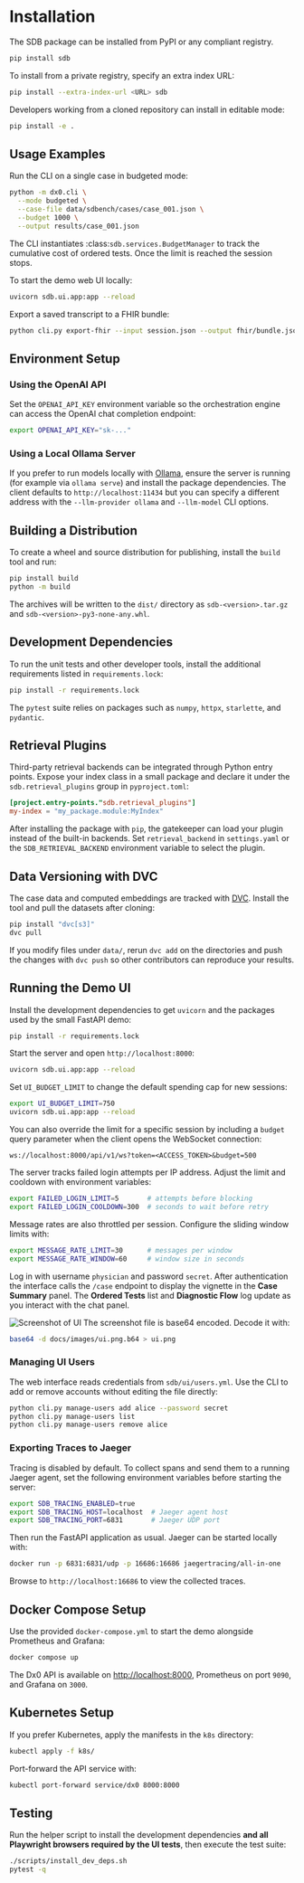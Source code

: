 # Installation

The SDB package can be installed from PyPI or any compliant registry.

```bash
pip install sdb
```

To install from a private registry, specify an extra index URL:

```bash
pip install --extra-index-url <URL> sdb
```

Developers working from a cloned repository can install in editable mode:

```bash
pip install -e .
```

## Usage Examples

Run the CLI on a single case in budgeted mode:

```bash
python -m dx0.cli \
  --mode budgeted \
  --case-file data/sdbench/cases/case_001.json \
  --budget 1000 \
  --output results/case_001.json
```

The CLI instantiates :class:`sdb.services.BudgetManager` to track the cumulative
cost of ordered tests. Once the limit is reached the session stops.

To start the demo web UI locally:

```bash
uvicorn sdb.ui.app:app --reload
```

Export a saved transcript to a FHIR bundle:

```bash
python cli.py export-fhir --input session.json --output fhir/bundle.json
```

## Environment Setup

### Using the OpenAI API

Set the `OPENAI_API_KEY` environment variable so the orchestration engine can
access the OpenAI chat completion endpoint:

```bash
export OPENAI_API_KEY="sk-..."
```

### Using a Local Ollama Server

If you prefer to run models locally with
[Ollama](https://github.com/jmorganca/ollama), ensure the server is running
(for example via `ollama serve`) and install the package dependencies. The
client defaults to `http://localhost:11434` but you can specify a different
address with the `--llm-provider ollama` and `--llm-model` CLI options.

## Building a Distribution

To create a wheel and source distribution for publishing, install the
`build` tool and run:

```bash
pip install build
python -m build
```

The archives will be written to the `dist/` directory as
`sdb-<version>.tar.gz` and `sdb-<version>-py3-none-any.whl`.

## Development Dependencies

To run the unit tests and other developer tools, install the additional
requirements listed in `requirements.lock`:

```bash
pip install -r requirements.lock
```

The `pytest` suite relies on packages such as `numpy`, `httpx`,
`starlette`, and `pydantic`.

## Retrieval Plugins

Third-party retrieval backends can be integrated through Python entry points.
Expose your index class in a small package and declare it under the
`sdb.retrieval_plugins` group in `pyproject.toml`:

```toml
[project.entry-points."sdb.retrieval_plugins"]
my-index = "my_package.module:MyIndex"
```

After installing the package with `pip`, the gatekeeper can load your plugin
instead of the built-in backends. Set `retrieval_backend` in `settings.yaml`
or the `SDB_RETRIEVAL_BACKEND` environment variable to select the plugin.

## Data Versioning with DVC

The case data and computed embeddings are tracked with [DVC](https://dvc.org/).
Install the tool and pull the datasets after cloning:

```bash
pip install "dvc[s3]"
dvc pull
```

If you modify files under `data/`, rerun `dvc add` on the directories and push the
changes with `dvc push` so other contributors can reproduce your results.

## Running the Demo UI

Install the development dependencies to get `uvicorn` and the packages used by
the small FastAPI demo:

```bash
pip install -r requirements.lock
```

Start the server and open `http://localhost:8000`:

```bash
uvicorn sdb.ui.app:app --reload
```

Set `UI_BUDGET_LIMIT` to change the default spending cap for new sessions:

```bash
export UI_BUDGET_LIMIT=750
uvicorn sdb.ui.app:app --reload
```

You can also override the limit for a specific session by including a
`budget` query parameter when the client opens the WebSocket connection:

```
ws://localhost:8000/api/v1/ws?token=<ACCESS_TOKEN>&budget=500
```

The server tracks failed login attempts per IP address. Adjust the limit and
cooldown with environment variables:

```bash
export FAILED_LOGIN_LIMIT=5       # attempts before blocking
export FAILED_LOGIN_COOLDOWN=300  # seconds to wait before retry
```

Message rates are also throttled per session. Configure the sliding window
limits with:

```bash
export MESSAGE_RATE_LIMIT=30      # messages per window
export MESSAGE_RATE_WINDOW=60     # window size in seconds
```

Log in with username `physician` and password `secret`. After authentication the
interface calls the `/case` endpoint to display the vignette in the **Case
Summary** panel. The **Ordered Tests** list and **Diagnostic Flow** log update as
you interact with the chat panel.

![Screenshot of UI](images/ui.png.b64)
The screenshot file is base64 encoded. Decode it with:

```bash
base64 -d docs/images/ui.png.b64 > ui.png
```

### Managing UI Users

The web interface reads credentials from `sdb/ui/users.yml`. Use the CLI to add
or remove accounts without editing the file directly:

```bash
python cli.py manage-users add alice --password secret
python cli.py manage-users list
python cli.py manage-users remove alice
```

### Exporting Traces to Jaeger

Tracing is disabled by default. To collect spans and send them to a running
Jaeger agent, set the following environment variables before starting the
server:

```bash
export SDB_TRACING_ENABLED=true
export SDB_TRACING_HOST=localhost  # Jaeger agent host
export SDB_TRACING_PORT=6831       # Jaeger UDP port
```

Then run the FastAPI application as usual. Jaeger can be started locally with:

```bash
docker run -p 6831:6831/udp -p 16686:16686 jaegertracing/all-in-one
```

Browse to `http://localhost:16686` to view the collected traces.

## Docker Compose Setup

Use the provided `docker-compose.yml` to start the demo alongside Prometheus and Grafana:

```bash
docker compose up
```

The Dx0 API is available on [http://localhost:8000](http://localhost:8000), Prometheus on port `9090`, and Grafana on `3000`.

## Kubernetes Setup

If you prefer Kubernetes, apply the manifests in the `k8s` directory:

```bash
kubectl apply -f k8s/
```

Port-forward the API service with:

```bash
kubectl port-forward service/dx0 8000:8000
```


## Testing

Run the helper script to install the development dependencies **and all
Playwright browsers required by the UI tests**, then execute the test suite:

```bash
./scripts/install_dev_deps.sh
pytest -q
```


